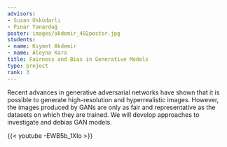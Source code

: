 ```yaml
---
advisors:
- Suzan Üsküdarlı
- Pınar Yanardağ
poster: images/akdemir_492poster.jpg
students:
- name: Kıymet Akdemir
- name: Aleyna Kara
title: Fairness and Bias in Generative Models
type: project
rank: 3
---
```


Recent advances in generative adversarial networks have shown that it is possible to generate high-resolution and hyperrealistic images. However, the images produced by GANs are only as fair and representative as the datasets on which they are trained. We will develop approaches to investigate and debias GAN models.


{{< youtube -EWB5b_1XIo >}}